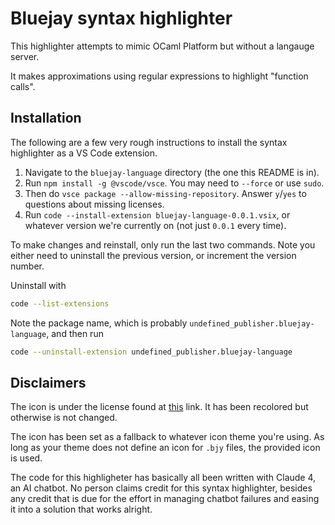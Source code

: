 
# Bluejay syntax highlighter

This highlighter attempts to mimic OCaml Platform but without a langauge server.

It makes approximations using regular expressions to highlight "function calls".

## Installation

The following are a few very rough instructions to install the syntax highlighter
as a VS Code extension.

1. Navigate to the `bluejay-language` directory (the one this README is in).
2. Run `npm install -g @vscode/vsce`. You may need to `--force` or use `sudo`.
3. Then do `vsce package --allow-missing-repository`. Answer `y`/`yes` to questions about missing licenses.
4. Run `code --install-extension bluejay-language-0.0.1.vsix`, or whatever version we're currently on (not just `0.0.1` every time).

To make changes and reinstall, only run the last two commands. Note you either need to
uninstall the previous version, or increment the version number.

Uninstall with

```sh
code --list-extensions
```

Note the package name, which is probably `undefined_publisher.bluejay-language`, and then run

```sh
code --uninstall-extension undefined_publisher.bluejay-language
```

## Disclaimers

The icon is under the license found at [this](https://uxwing.com/license/) link.
It has been recolored but otherwise is not changed.

The icon has been set as a fallback to whatever icon theme you're using. As long
as your theme does not define an icon for `.bjy` files, the provided icon is used.

The code for this highligheter has basically all been written with Claude 4, an
AI chatbot. No person claims credit for this syntax highlighter, besides any credit
that is due for the effort in managing chatbot failures and easing it into a solution
that works alright.